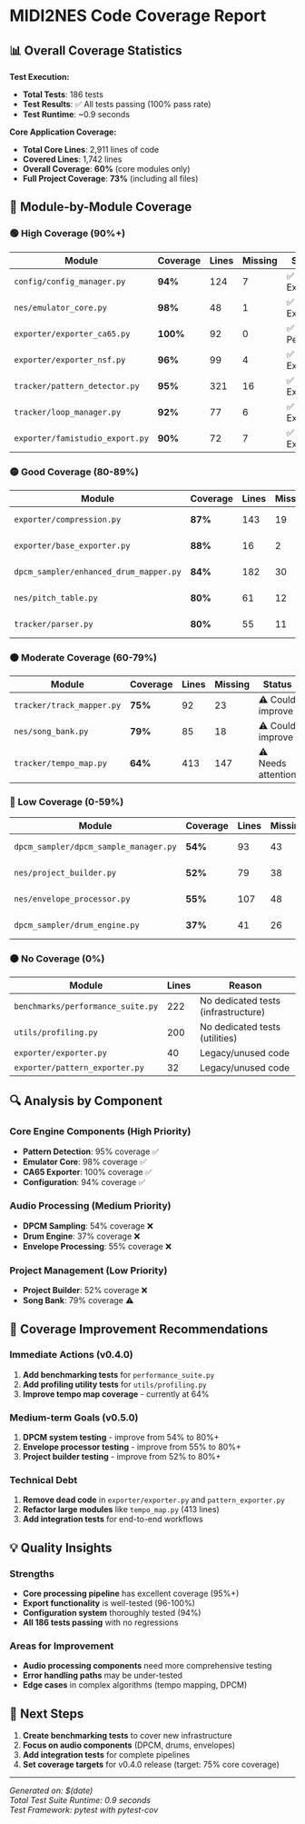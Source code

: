 # MIDI2NES Code Coverage Report

## 📊 Overall Coverage Statistics

**Test Execution:**
- **Total Tests**: 186 tests
- **Test Results**: ✅ All tests passing (100% pass rate)
- **Test Runtime**: ~0.9 seconds

**Core Application Coverage:**
- **Total Core Lines**: 2,911 lines of code
- **Covered Lines**: 1,742 lines 
- **Overall Coverage**: **60%** (core modules only)
- **Full Project Coverage**: **73%** (including all files)

## 🎯 Module-by-Module Coverage

### 🟢 High Coverage (90%+)
| Module | Coverage | Lines | Missing | Status |
|--------|----------|-------|---------|--------|
| `config/config_manager.py` | **94%** | 124 | 7 | ✅ Excellent |
| `nes/emulator_core.py` | **98%** | 48 | 1 | ✅ Excellent |
| `exporter/exporter_ca65.py` | **100%** | 92 | 0 | ✅ Perfect |
| `exporter/exporter_nsf.py` | **96%** | 99 | 4 | ✅ Excellent |
| `tracker/pattern_detector.py` | **95%** | 321 | 16 | ✅ Excellent |
| `tracker/loop_manager.py` | **92%** | 77 | 6 | ✅ Excellent |
| `exporter/famistudio_export.py` | **90%** | 72 | 7 | ✅ Excellent |

### 🟡 Good Coverage (80-89%)
| Module | Coverage | Lines | Missing | Status |
|--------|----------|-------|---------|--------|
| `exporter/compression.py` | **87%** | 143 | 19 | ✅ Good |
| `exporter/base_exporter.py` | **88%** | 16 | 2 | ✅ Good |
| `dpcm_sampler/enhanced_drum_mapper.py` | **84%** | 182 | 30 | ✅ Good |
| `nes/pitch_table.py` | **80%** | 61 | 12 | ✅ Good |
| `tracker/parser.py` | **80%** | 55 | 11 | ✅ Good |

### 🟠 Moderate Coverage (60-79%)
| Module | Coverage | Lines | Missing | Status |
|--------|----------|-------|---------|--------|
| `tracker/track_mapper.py` | **75%** | 92 | 23 | ⚠️ Could improve |
| `nes/song_bank.py` | **79%** | 85 | 18 | ⚠️ Could improve |
| `tracker/tempo_map.py` | **64%** | 413 | 147 | ⚠️ Needs attention |

### 🔴 Low Coverage (0-59%)
| Module | Coverage | Lines | Missing | Status |
|--------|----------|-------|---------|--------|
| `dpcm_sampler/dpcm_sample_manager.py` | **54%** | 93 | 43 | ❌ Needs improvement |
| `nes/project_builder.py` | **52%** | 79 | 38 | ❌ Needs improvement |
| `nes/envelope_processor.py` | **55%** | 107 | 48 | ❌ Needs improvement |
| `dpcm_sampler/drum_engine.py` | **37%** | 41 | 26 | ❌ Needs improvement |

### ⚫ No Coverage (0%)
| Module | Lines | Reason |
|--------|-------|--------|
| `benchmarks/performance_suite.py` | 222 | No dedicated tests (infrastructure) |
| `utils/profiling.py` | 200 | No dedicated tests (utilities) |
| `exporter/exporter.py` | 40 | Legacy/unused code |
| `exporter/pattern_exporter.py` | 32 | Legacy/unused code |

## 🔍 Analysis by Component

### Core Engine Components (High Priority)
- **Pattern Detection**: 95% coverage ✅
- **Emulator Core**: 98% coverage ✅ 
- **CA65 Exporter**: 100% coverage ✅
- **Configuration**: 94% coverage ✅

### Audio Processing (Medium Priority)
- **DPCM Sampling**: 54% coverage ❌
- **Drum Engine**: 37% coverage ❌
- **Envelope Processing**: 55% coverage ❌

### Project Management (Low Priority)
- **Project Builder**: 52% coverage ❌
- **Song Bank**: 79% coverage ⚠️

## 🎯 Coverage Improvement Recommendations

### Immediate Actions (v0.4.0)
1. **Add benchmarking tests** for `performance_suite.py`
2. **Add profiling utility tests** for `utils/profiling.py`
3. **Improve tempo map coverage** - currently at 64%

### Medium-term Goals (v0.5.0)
1. **DPCM system testing** - improve from 54% to 80%+
2. **Envelope processor testing** - improve from 55% to 80%+
3. **Project builder testing** - improve from 52% to 80%+

### Technical Debt
1. **Remove dead code** in `exporter/exporter.py` and `pattern_exporter.py`
2. **Refactor large modules** like `tempo_map.py` (413 lines)
3. **Add integration tests** for end-to-end workflows

## 💡 Quality Insights

### Strengths
- **Core processing pipeline** has excellent coverage (95%+)
- **Export functionality** is well-tested (96-100%)
- **Configuration system** thoroughly tested (94%)
- **All 186 tests passing** with no regressions

### Areas for Improvement
- **Audio processing components** need more comprehensive testing
- **Error handling paths** may be under-tested
- **Edge cases** in complex algorithms (tempo mapping, DPCM)

## 🚀 Next Steps

1. **Create benchmarking tests** to cover new infrastructure
2. **Focus on audio components** (DPCM, drums, envelopes)
3. **Add integration tests** for complete pipelines
4. **Set coverage targets** for v0.4.0 release (target: 75% core coverage)

---

*Generated on: $(date)*  
*Total Test Suite Runtime: 0.9 seconds*  
*Test Framework: pytest with pytest-cov*

